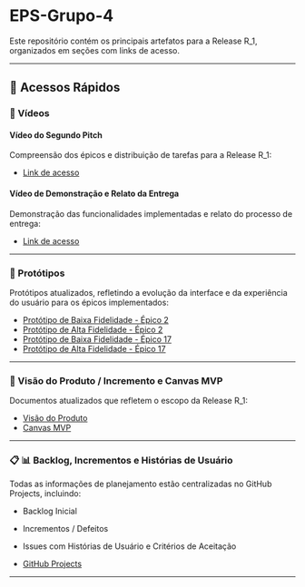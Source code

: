 # EPS-Grupo-4

Este repositório contém os principais artefatos para a Release R_1, organizados em seções com links de acesso.


---

## 🔗 Acessos Rápidos

### 🎥 Vídeos

#### Vídeo do Segundo Pitch

Compreensão dos épicos e distribuição de tarefas para a Release R_1:

- [Link de acesso](https://link-para-prototipo-baixa)

#### Vídeo de Demonstração e Relato da Entrega

Demonstração das funcionalidades implementadas e relato do processo de entrega:

- [Link de acesso](https://link-para-prototipo-baixa)

---

### 🎨 Protótipos

Protótipos atualizados, refletindo a evolução da interface e da experiência do usuário para os épicos implementados:

- [Protótipo de Baixa Fidelidade - Épico 2](https://link-para-prototipo-baixa)
- [Protótipo de Alta Fidelidade - Épico 2](https://www.figma.com/design/9sRDAVlgBkTWO4HwUrZ2ZM/Sem-t%C3%ADtulo?node-id=0-1&t=6O6uiJJo6VhprzhZ-1)
- [Protótipo de Baixa Fidelidade - Épico 17](https://link-para-prototipo-baixa)
- [Protótipo de Alta Fidelidade - Épico 17](https://link-para-prototipo-alta)

---

### 🚀 Visão do Produto / Incremento e Canvas MVP

Documentos atualizados que refletem o escopo da Release R_1:

- [Visão do Produto](https://link-para-visao-produto)
- [Canvas MVP](https://link-para-canvas-mvp)

---

### 📋 📊 Backlog, Incrementos e Histórias de Usuário

Todas as informações de planejamento estão centralizadas no GitHub Projects, incluindo:

- Backlog Inicial

- Incrementos / Defeitos

- Issues com Histórias de Usuário e Critérios de Aceitação

- [GitHub Projects](https://github.com/users/Mateuszinnn/projects/1/views/1)

---
